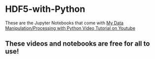 # HDF5-with-Python
These are the Jupyter Notebooks that come with [My Data Manipulation/Processing with Python Video Tutorial on Youtube](https://www.youtube.com/watch?v=3a8wEHaTF3w&list=PLea0WJq13cnCno6_21x__20J9kBvrwyog)

## These videos and notebooks are free for all to use!


